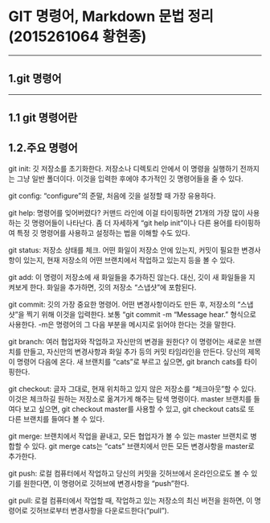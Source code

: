 GIT 명령어, Markdown 문법 정리(2015261064 황현종)
=============
* * *
1.git 명령어
-------------
* * *
## 1.1 git 명령어란


## 1.2.주요 명령어
git init: 깃 저장소를 초기화한다. 저장소나 디렉토리 안에서 이 명령을 실행하기 전까지는 그냥 일반 폴더이다. 이것을 입력한 후에야 추가적인 깃 명령어들을 줄 수 있다.

git config: “configure”의 준말, 처음에 깃을 설정할 때 가장 유용하다.

git help: 명령어를 잊어버렸다? 커맨드 라인에 이걸 타이핑하면 21개의 가장 많이 사용하는 깃 명령어들이 나타난다. 좀 더 자세하게 “git help init”이나 다른 용어를 타이핑하여 특정 깃 명령어를 사용하고 설정하는 법을 이해할 수도 있다.

git status: 저장소 상태를 체크. 어떤 화일이 저장소 안에 있는지, 커밋이 필요한 변경사항이 있는지, 현재 저장소의 어떤 브랜치에서 작업하고 있는지 등을 볼 수 있다.

git add: 이 명령이 저장소에 새 화일들을 추가하진 않는다. 대신, 깃이 새 화일들을 지켜보게 한다. 화일을 추가하면, 깃의 저장소 “스냅샷”에 포함된다.

git commit: 깃의 가장 중요한 명령어. 어떤 변경사항이라도 만든 후, 저장소의 “스냅샷”을 찍기 위해 이것을 입력한다. 보통 “git commit -m “Message hear.” 형식으로 사용한다. -m은 명령어의 그 다음 부분을 메시지로 읽어야 한다는 것을 말한다.

git branch: 여러 협업자와 작업하고 자신만의 변경을 원한다? 이 명령어는 새로운 브랜치를 만들고, 자신만의 변경사항과 화일 추가 등의 커밋 타임라인을 만든다. 당신의 제목이 명령어 다음에 온다. 새 브랜치를 “cats”로 부르고 싶으면, git branch cats를 타이핑한다.

git checkout: 글자 그대로, 현재 위치하고 있지 않은 저장소를 “체크아웃”할 수 있다. 이것은 체크하길 원하는 저장소로 옮겨가게 해주는 탐색 명령이다. master 브랜치를 들여다 보고 싶으면, git checkout master를 사용할 수 있고, git checkout cats로 또 다른 브랜치를 들여다 볼 수 있다.

git merge: 브랜치에서 작업을 끝내고, 모든 협업자가 볼 수 있는 master 브랜치로 병합할 수 있다. git merge cats는 “cats” 브랜치에서 만든 모든 변경사항을 master로 추가한다.

git push: 로컬 컴퓨터에서 작업하고 당신의 커밋을 깃허브에서 온라인으로도 볼 수 있기를 원한다면, 이 명령어로 깃허브에 변경사항을 “push”한다.

git pull: 로컬 컴퓨터에서 작업할 때, 작업하고 있는 저장소의 최신 버전을 원하면, 이 명령어로 깃허브로부터 변경사항을 다운로드한다(“pull”).





